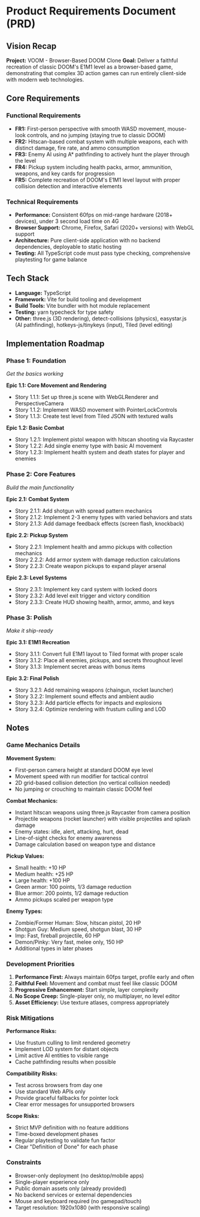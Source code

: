 # Product Requirements Document (PRD)

## Vision Recap

**Project:** VOOM - Browser-Based DOOM Clone
**Goal:** Deliver a faithful recreation of classic DOOM's E1M1 level as a browser-based game, demonstrating that complex 3D action games can run entirely client-side with modern web technologies.

## Core Requirements

### Functional Requirements

- **FR1:** First-person perspective with smooth WASD movement, mouse-look controls, and no jumping (staying true to classic DOOM)
- **FR2:** Hitscan-based combat system with multiple weapons, each with distinct damage, fire rate, and ammo consumption
- **FR3:** Enemy AI using A* pathfinding to actively hunt the player through the level
- **FR4:** Pickup system including health packs, armor, ammunition, weapons, and key cards for progression
- **FR5:** Complete recreation of DOOM's E1M1 level layout with proper collision detection and interactive elements

### Technical Requirements

- **Performance:** Consistent 60fps on mid-range hardware (2018+ devices), under 3 second load time on 4G
- **Browser Support:** Chrome, Firefox, Safari (2020+ versions) with WebGL support
- **Architecture:** Pure client-side application with no backend dependencies, deployable to static hosting
- **Testing:** All TypeScript code must pass type checking, comprehensive playtesting for game balance

## Tech Stack

- **Language:** TypeScript
- **Framework:** Vite for build tooling and development
- **Build Tools:** Vite bundler with hot module replacement
- **Testing:** yarn typecheck for type safety
- **Other:** three.js (3D rendering), detect-collisions (physics), easystar.js (AI pathfinding), hotkeys-js/tinykeys (input), Tiled (level editing)

## Implementation Roadmap

### Phase 1: Foundation
*Get the basics working*

**Epic 1.1: Core Movement and Rendering**
- Story 1.1.1: Set up three.js scene with WebGLRenderer and PerspectiveCamera
- Story 1.1.2: Implement WASD movement with PointerLockControls
- Story 1.1.3: Create test level from Tiled JSON with textured walls

**Epic 1.2: Basic Combat**
- Story 1.2.1: Implement pistol weapon with hitscan shooting via Raycaster
- Story 1.2.2: Add single enemy type with basic AI movement
- Story 1.2.3: Implement health system and death states for player and enemies

### Phase 2: Core Features
*Build the main functionality*

**Epic 2.1: Combat System**
- Story 2.1.1: Add shotgun with spread pattern mechanics
- Story 2.1.2: Implement 2-3 enemy types with varied behaviors and stats
- Story 2.1.3: Add damage feedback effects (screen flash, knockback)

**Epic 2.2: Pickup System**
- Story 2.2.1: Implement health and ammo pickups with collection mechanics
- Story 2.2.2: Add armor system with damage reduction calculations
- Story 2.2.3: Create weapon pickups to expand player arsenal

**Epic 2.3: Level Systems**
- Story 2.3.1: Implement key card system with locked doors
- Story 2.3.2: Add level exit trigger and victory condition
- Story 2.3.3: Create HUD showing health, armor, ammo, and keys

### Phase 3: Polish
*Make it ship-ready*

**Epic 3.1: E1M1 Recreation**
- Story 3.1.1: Convert full E1M1 layout to Tiled format with proper scale
- Story 3.1.2: Place all enemies, pickups, and secrets throughout level
- Story 3.1.3: Implement secret areas with bonus items

**Epic 3.2: Final Polish**
- Story 3.2.1: Add remaining weapons (chaingun, rocket launcher)
- Story 3.2.2: Implement sound effects and ambient audio
- Story 3.2.3: Add particle effects for impacts and explosions
- Story 3.2.4: Optimize rendering with frustum culling and LOD

## Notes

### Game Mechanics Details

**Movement System:**
- First-person camera height at standard DOOM eye level
- Movement speed with run modifier for tactical control
- 2D grid-based collision detection (no vertical collision needed)
- No jumping or crouching to maintain classic DOOM feel

**Combat Mechanics:**
- Instant hitscan weapons using three.js Raycaster from camera position
- Projectile weapons (rocket launcher) with visible projectiles and splash damage
- Enemy states: idle, alert, attacking, hurt, dead
- Line-of-sight checks for enemy awareness
- Damage calculation based on weapon type and distance

**Pickup Values:**
- Small health: +10 HP
- Medium health: +25 HP  
- Large health: +100 HP
- Green armor: 100 points, 1/3 damage reduction
- Blue armor: 200 points, 1/2 damage reduction
- Ammo pickups scaled per weapon type

**Enemy Types:**
- Zombie/Former Human: Slow, hitscan pistol, 20 HP
- Shotgun Guy: Medium speed, shotgun blast, 30 HP
- Imp: Fast, fireball projectile, 60 HP
- Demon/Pinky: Very fast, melee only, 150 HP
- Additional types in later phases

### Development Priorities

1. **Performance First:** Always maintain 60fps target, profile early and often
2. **Faithful Feel:** Movement and combat must feel like classic DOOM
3. **Progressive Enhancement:** Start simple, layer complexity
4. **No Scope Creep:** Single-player only, no multiplayer, no level editor
5. **Asset Efficiency:** Use texture atlases, compress appropriately

### Risk Mitigations

**Performance Risks:**
- Use frustum culling to limit rendered geometry
- Implement LOD system for distant objects
- Limit active AI entities to visible range
- Cache pathfinding results when possible

**Compatibility Risks:**
- Test across browsers from day one
- Use standard Web APIs only
- Provide graceful fallbacks for pointer lock
- Clear error messages for unsupported browsers

**Scope Risks:**
- Strict MVP definition with no feature additions
- Time-boxed development phases
- Regular playtesting to validate fun factor
- Clear "Definition of Done" for each phase

### Constraints

- Browser-only deployment (no desktop/mobile apps)
- Single-player experience only
- Public domain assets only (already provided)
- No backend services or external dependencies
- Mouse and keyboard required (no gamepad/touch)
- Target resolution: 1920x1080 (with responsive scaling)